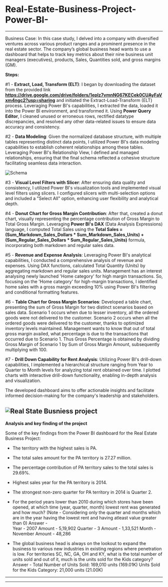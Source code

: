 # Real-Estate-Business-Project-Power-BI-
----------------------------------------------------------------------------------------------------------------------------------------------------------------------------
Business Case:
In this case study, I delved into a company with diversified ventures across various product ranges and a prominent presence in the real estate sector. The company’s global business head wants to use a dashboard that helps to track key metrics about their nine business unit managers (executives), products, Sales, Quantities sold, and gross margins (GM).

**Steps:**

#1 - **Extract, Load, Transform (ELT)**:
I began by downloading the dataset from the provided link **https://drive.google.com/drive/folders/1eplz7vmnNG67KECek0CUAyFaVxm4ngc2?usp=sharing**
and initiated the Extract-Load-Transform (ELT) process. Leveraging Power BI's capabilities, I extracted the data, loaded it into the Power BI environment, and transformed it. Using **Power Query Editor**, I cleaned unused or erroneous rows, rectified datatype discrepancies, and resolved any other data-related issues to ensure data accuracy and consistency.

#2 - **Data Modeling**:
Given the normalized database structure, with multiple tables representing distinct data points, I utilized Power BI's data modeling capabilities to establish coherent relationships among these tables. Leveraging Power BI's Relationship View, I defined and managed relationships, ensuring that the final schema reflected a cohesive structure facilitating seamless data interaction.

![Schema ](https://github.com/Arash-Kamboj/Real-Estate-Business-Project-Power-BI-/assets/156613048/fd873750-d33d-40ab-af6f-6aa9a7628ae7)


#3 - **Visual Level Filters with Slicer**:
After ensuring data quality and consistency, I utilized Power BI's visualization tools and implemented visual level filters using slicers. I configured slicers with multi-selection options and included a "Select All" option, enhancing user flexibility and analytical depth.

#4 - **Donut Chart for Gross Margin Contribution**:
After that, created a donut chart, visually representing the percentage contribution of Gross Margin to Total Gross Margin. Leveraging **Power BI's DAX** (Data Analysis Expressions) language, I computed Total Sales using the **Total Sales =  (Sum_Markdown_Sales_Dollars * Sum_Markdown_Sales_Units) + (Sum_Regular_Sales_Dollars * Sum_Regular_Sales_Units)** formula, incorporating both markdown and regular sales data.

#5 - **Revenue and Expense Analysis**:
Leveraging Power BI's analytical capabilities, I conducted a comprehensive analysis of revenue and expenses. Using DAX functions,  calculated Total Quantity (Units) by aggregating markdown and regular sales units. 
Management has an interest analysing newly launched 'Home category' for high margin transactions. So, focusing on the 'Home category' for high-margin transactions, I identified home sales with a gross margin exceeding 10% using Power BI's filtering and conditional formatting features.

#6 - **Table Chart for Gross Margin Scenarios**:
Developed a table chart, presenting the sum of Gross Margin for two distinct scenarios based on sales data. 
Scenario 1 occurs when due to lesser inventory, all the ordered goods were not delivered to the customer.
Scenario 2 occurs when all the ordered goods were delivered to the customer, thanks to optimized inventory levels maintained. 
Management wants to know that out of total gross margin availed, what percentage is due to the transactions that occurred due to Scenario 1. Thus Gross Percentage is obtained by dividing Gross Margin of Scenario 1 by Sum of Gross Margin Amount, subsequently multiplying with 100.

#7 - **Drill Down Capability for Rent Analysis**:
Utilizing Power BI's drill-down capabilities, I implemented a hierarchical structure ranging from Year to Quarter to Month levels for analyzing total rent obtained over time. I plotted charts with interactive drill-down functionality, enabling in-depth analysis and visualization.

The developed dashboard aims to offer actionable insights and facilitate informed decision-making for the company's leadership and stakeholders.

![Real State Busniess project ](https://github.com/Arash-Kamboj/Real-Estate-Business-Project-Power-BI-/assets/156613048/78460da7-917b-4e15-9e1a-ef7167aa85c4)
------------------------------------------
**Analysis and key finding of the project**

Some of the key findings from the Power BI dashboard for the Real Estate Business Project:

- The territory with the highest sales is PA.
- The total sales amount for the PA territory is 27.27 million.
- The percentage contribution of PA territory sales to the total sales is 29.69%.
- Highest sales year for the PA territory is 2014.
- The strongest non-zero quarter for PA territory in 2014 is Quarter 2.

- For the period years lower than 2010  during which stores have been opened, at which time (year, quarter, month) lowest rent was generated and how much?
(Note - Considering only the quarter and months which are in the year having the lowest rent and having atleast value greater than 0)
Answer -  
Year -  2007
Amount - 5,19,902
Quarter - 3
Amount - 1,33,521
Month - November 
Amount - 48,286

- The global business head is always on the lookout to expand the business to various new industries in existing regions where penetration is low.
For territories SC, NC, GA, OH and KY, what is the total number of units sold and out of it, much is the units sold for the Kids category?
Answer - 
Total Number of Units Sold: 169,010 units (169.01K)
Units Sold for the Kids Category: 21,000 units (21.00K)
---------------------------------------------------------------------------------------------------------------------------------------------------------------



------------------------------------------------------------------------------------------------------------------------------------------------------------------------




